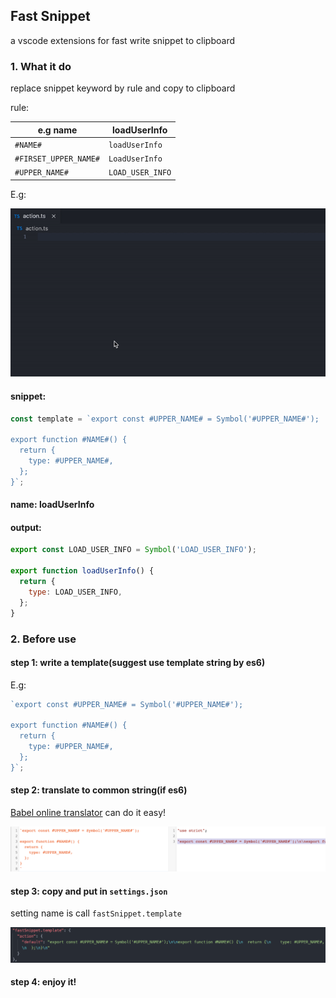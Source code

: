 ## Fast Snippet

a vscode extensions for fast write snippet to clipboard

### 1. What it do

replace snippet keyword by rule and copy to clipboard

rule:

| e.g name              | loadUserInfo     |
| --------------------- | ---------------- |
| `#NAME#`              | `loadUserInfo`   |
| `#FIRSET_UPPER_NAME#` | `LoadUserInfo`   |
| `#UPPER_NAME#`        | `LOAD_USER_INFO` |

E.g:

![](static/pic1.gif)

#### snippet:

```javascript
const template = `export const #UPPER_NAME# = Symbol('#UPPER_NAME#');

export function #NAME#() {
  return {
    type: #UPPER_NAME#,
  };
}`;
```

#### name: loadUserInfo

#### output:

```javascript
export const LOAD_USER_INFO = Symbol('LOAD_USER_INFO');

export function loadUserInfo() {
  return {
    type: LOAD_USER_INFO,
  };
}
```

### 2. Before use

#### step 1: write a template(suggest use template string by es6)

E.g:

```javascript
`export const #UPPER_NAME# = Symbol('#UPPER_NAME#');

export function #NAME#() {
  return {
    type: #UPPER_NAME#,
  };
}`;
```

#### step 2: translate to common string(if es6)

[Babel online translator](https://babeljs.io/repl/#?browsers=&build=&builtIns=false&spec=false&loose=false&code_lz=FBA&debug=false&forceAllTransforms=false&shippedProposals=false&circleciRepo=&evaluate=true&fileSize=false&timeTravel=false&sourceType=module&lineWrap=false&presets=es2015%2Creact%2Cstage-2&prettier=false&targets=&version=7.12.9&externalPlugins=) can do it easy!

![](static/pic2.png)

#### step 3: copy and put in `settings.json`

setting name is call `fastSnippet.template`

![](static/pic3.png)

#### step 4: enjoy it!
